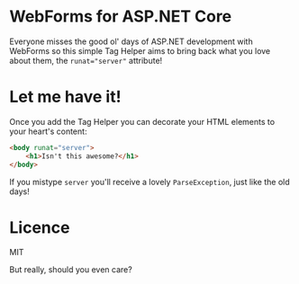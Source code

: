 # WebForms for ASP.NET Core

Everyone misses the good ol' days of ASP.NET development with WebForms so this simple Tag Helper aims to bring back what you love about them, the `runat="server"` attribute!

# Let me have it!

Once you add the Tag Helper you can decorate your HTML elements to your heart's content:

```html
<body runat="server">
    <h1>Isn't this awesome?</h1>
</body>
```

If you mistype `server` you'll receive a lovely `ParseException`, just like the old days!

# Licence

MIT

But really, should you even care?
